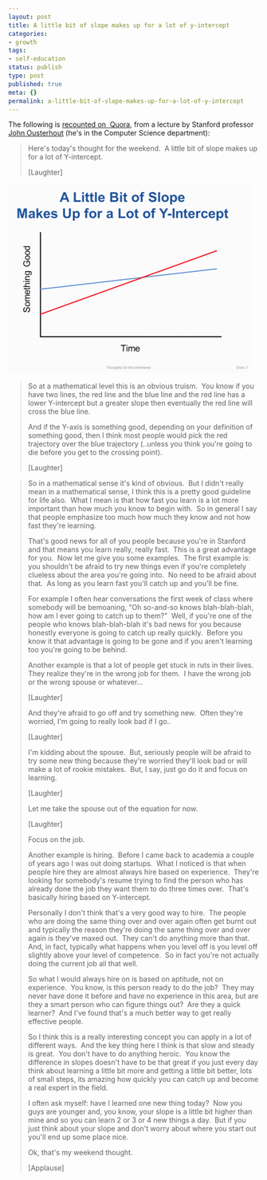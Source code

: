 ```yaml
---
layout: post
title: A little bit of slope makes up for a lot of y-intercept
categories:
- growth
tags:
- self-education
status: publish
type: post
published: true
meta: {}
permalink: a-little-bit-of-slope-makes-up-for-a-lot-of-y-intercept
---
```

The following is [recounted on 
Quora](https://www.quora.com/What-are-the-most-profound-life-lessons-from-Stanford-Professor-John-Ousterhout/answer/Charles-Chen-8?share=6cdcb4fb&srid=8LAe), from a lecture by Stanford
professor [John Ousterhout](http://web.stanford.edu/~ouster/cgi-bin/home.php) (he's in the Computer Science department):

> Here's today's thought for the weekend.  A little bit of slope makes up for a lot of Y-intercept.  
>
> [Laughter]

 ![](/squarespace_images/static_556694eee4b0f4ca9cd56729_56035dbbe4b07ebf58d79d16_558ca9b4e4b0391692169928_1435281858196_y-intercept.pngy-intercept_)

> So at a mathematical level this is an obvious truism.  You know if you have two lines, the red line and the blue line and the red line has a lower Y-intercept but a greater slope then eventually the red line will cross the blue line.
>
> And if the Y-axis is something good, depending on your definition of something good, then I think most people would pick the red trajectory over the blue trajectory (..unless you think you're going to die before you get to the crossing point).
>
> [Laughter]
<!-- more -->
>
> So in a mathematical sense it's kind of obvious.  But I didn't really mean in a mathematical sense, I think this is a pretty good guideline for life also.  What I mean is that how fast you learn is a lot more important than how much you know to begin with.  So in general I say that people emphasize too much how much they know and not how fast they're learning.
>
> That's good news for all of you people because you're in Stanford and that means you learn really, really fast.  This is a great advantage for you.  Now let me give you some examples.  The first example is: you shouldn't be afraid to try new things even if you're completely clueless about the area you're going into.  No need to be afraid about that.  As long as you learn fast you'll catch up and you'll be fine.
>
> For example I often hear conversations the first week of class where somebody will be bemoaning, "Oh so-and-so knows blah-blah-blah, how am I ever going to catch up to them?"  Well, if you're one of the people who knows blah-blah-blah it's bad news for you because honestly everyone is going to catch up really quickly.  Before you know it that advantage is going to be gone and if you aren't learning too you're going to be behind.
>
> Another example is that a lot of people get stuck in ruts in their lives.  They realize they're in the wrong job for them.  I have the wrong job or the wrong spouse or whatever…
>
> [Laughter]
>
> And they're afraid to go off and try something new.  Often they're worried, I'm going to really look bad if I go..
>
> [Laughter]
>
> I'm kidding about the spouse.  But, seriously people will be afraid to try some new thing because they're worried they'll look bad or will make a lot of rookie mistakes.  But, I say, just go do it and focus on learning.  
>
> [Laughter]
>
> Let me take the spouse out of the equation for now.
>
> [Laughter]
>
> Focus on the job.
>
> Another example is hiring.  Before I came back to academia a couple of years ago I was out doing startups.  What I noticed is that when people hire they are almost always hire based on experience.  They're looking for somebody's resume trying to find the person who has already done the job they want them to do three times over.  That's basically hiring based on Y-intercept.
>
> Personally I don't think that's a very good way to hire.  The people who are doing the same thing over and over again often get burnt out and typically the reason they're doing the same thing over and over again is they've maxed out.  They can't do anything more than that.  And, in fact, typically what happens when you level off is you level off slightly above your level of competence.  So in fact you're not actually doing the current job all that well.
>
> So what I would always hire on is based on aptitude, not on experience.  You know, is this person ready to do the job?  They may never have done it before and have no experience in this area, but are they a smart person who can figure things out?  Are they a quick learner?  And I've found that's a much better way to get really effective people.
>
> So I think this is a really interesting concept you can apply in a lot of different ways.  And the key thing here I think is that slow and steady is great.  You don't have to do anything heroic.  You know the difference in slopes doesn't have to be that great if you just every day think about learning a little bit more and getting a little bit better, lots of small steps, its amazing how quickly you can catch up and become a real expert in the field.
>
> I often ask myself: have I learned one new thing today?  Now you guys are younger and, you know, your slope is a little bit higher than mine and so you can learn 2 or 3 or 4 new things a day.  But if you just think about your slope and don't worry about where you start out you'll end up some place nice.
>
> Ok, that's my weekend thought.
>
> [Applause]

